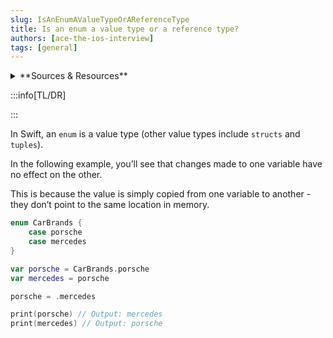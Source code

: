 ```yaml
---
slug: IsAnEnumAValueTypeOrAReferenceType
title: Is an enum a value type or a reference type?
authors: [ace-the-ios-interview]
tags: [general]
---
```


<details>
  <summary>**Sources & Resources**</summary>

  **Main Source:** [Ace the iOS Interview](https://aryamansharda.gumroad.com/l/tcvck)

  **Additional Sources:**

  **Further Reading:**

</details>

:::info[TL/DR]

:::

In Swift, an `enum` is a value type (other value types include `structs` and `tuples`).

In the following example, you’ll see that changes made to one variable have no effect on the other.

This is because the value is simply copied from one variable to another - they don’t point to the same location in memory.

```swift
enum CarBrands {
    case porsche
    case mercedes
}

var porsche = CarBrands.porsche
var mercedes = porsche

porsche = .mercedes

print(porsche) // Output: mercedes
print(mercedes) // Output: porsche
```
